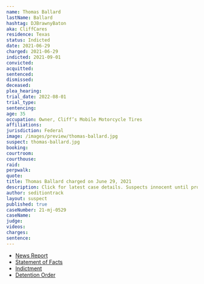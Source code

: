 ```yaml
---
name: Thomas Ballard
lastName: Ballard
hashtag: DJBrawnyBaton
aka: CliffCares
residence: Texas
status: Indicted
date: 2021-06-29
charged: 2021-06-29
indicted: 2021-09-01
convicted:
acquitted:
sentenced:
dismissed:
deceased:
plea_hearing:
trial_date: 2022-08-01
trial_type:
sentencing:
age: 35
occupation: Owner, Cliff’s Mobile Motorcycle Tires
affiliations:
jurisdiction: Federal
image: /images/preview/thomas-ballard.jpg
suspect: thomas-ballard.jpg
booking:
courtroom:
courthouse:
raid:
perpwalk:
quote:
title: Thomas Ballard charged on June 29, 2021
description: Click for latest case details. Suspects innocent until proven guilty.
author: seditiontrack
layout: suspect
published: true
caseNumber: 21-mj-0529
caseName:
judge:
videos:
charges:
sentence:
---
```

- [News Report](https://www.dallasnews.com/news/crime/2021/08/10/fort-worth-mechanic-assaulted-capitol-police-with-baton-and-table-during-jan-6-riot-feds-say/)
- [Statement of Facts](https://www.justice.gov/usao-dc/case-multi-defendant/file/1423131/download)
- [Indictment](https://extremism.gwu.edu/sites/g/files/zaxdzs2191/f/Thomas%20John%20Ballard%20Indictment.pdf)
- [Detention Order](https://extremism.gwu.edu/sites/g/files/zaxdzs2191/f/Thomas%20John%20Ballard%20Detention%20Order.pdf)
